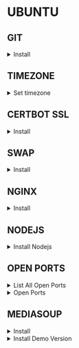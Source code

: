 # UBUNTU

## GIT
<details>
<summary>Install</summary>
            
```bash
sudo apt-get install git -y
```

</details>

## TIMEZONE
<details>
<summary>Set timezone</summary>
            
https://linuxize.com/post/how-to-set-or-change-timezone-on-ubuntu-18-04/
            
```bash
timedatectl
ls -l /etc/localtime
cat /etc/timezone
timedatectl list-timezones          # Asia/Ho_Chi_Minh
sudo timedatectl set-timezone Asia/Ho_Chi_Minh
timedatectl
```

</details>

## CERTBOT SSL
<details>
<summary>Install</summary>
            
https://www.digitalocean.com/community/tutorials/how-to-install-nginx-on-ubuntu-18-04#step-5-setting-up-server-blocks-(recommended)

https://www.digitalocean.com/community/tutorials/how-to-secure-nginx-with-let-s-encrypt-on-ubuntu-18-04
            
```bash
sudo snap install core; sudo snap refresh core
sudo snap install --classic certbot
sudo ln -s /snap/bin/certbot /usr/bin/certbot
sudo certbot --nginx
sudo certbot certonly --nginx
```

</details>

## SWAP
<details>
<summary>Install</summary>
            
https://www.digitalocean.com/community/tutorials/how-to-add-swap-space-on-ubuntu-18-04
            
```bash
# find best size for swapfile
sudo swapon --show
free -h
df -h

# create swapfile
sudo fallocate -l 1G /swapfile
ls -lh /swapfile
sudo chmod 600 /swapfile
ls -lh /swapfile
sudo mkswap /swapfile
sudo swapon /swapfile
sudo swapon --show

# keep swapfile after reboot
sudo cp /etc/fstab /etc/fstab.bak
echo '/swapfile none swap sw 0 0' | sudo tee -a /etc/fstab

# optimise swapfile
cat /proc/sys/vm/swappiness
sudo sysctl vm.swappiness=10

cat /proc/sys/vm/vfs_cache_pressure
sudo sysctl vm.vfs_cache_pressure=50
```

### /etc/sysctl.conf

```bash
# keep at reboot
vm.swappiness=10
vm.vfs_cache_pressure=50
```

</details>

## NGINX
<details>
<summary>Install</summary>
            
https://www.digitalocean.com/community/tutorials/how-to-install-nginx-on-ubuntu-18-04
            
```bash
sudo apt update
sudo apt install nginx
sudo ufw app list
sudo ufw allow 'Nginx Full'
sudo ufw status
systemctl status nginx
sudo ufw enable
```

```bash
sudo chown -R www-data:www-data ./

# Directories 775 (for all parent levels)
sudo chmod 755 ../      

# Files 644
sudo chmod 644 ./*
```

### Port Already in used

```bash
sudo netstat -tulpn
sudo kill [pid]
```

</details>


## NODEJS
<details>
<summary>Install Nodejs</summary>
            
https://blog.csdn.net/cgs1999/article/details/89703649
            
```bash
sudo apt-get update

# Ubuntu 16.04
# sudo apt-get install -y python-software-properties software-properties-common

# Ubuntu 18.04
sudo apt-get install -y software-properties-common

sudo add-apt-repository ppa:chris-lea/node.js
sudo apt-get update

# Ubuntu 16.04
#sudo apt-get install nodejs
#sudo apt install nodejs-legacy
#sudo apt install npm

# Ubuntu 18.04
sudo apt-get install nodejs
sudo apt install libssl1.0-dev nodejs-dev node-gyp npm

sudo npm config set registry https://registry.npm.taobao.org
sudo npm config list

sudo npm install n -g
sudo n stable

sudo node -v
sudo npm -v
```

</details>

## OPEN PORTS
<details>
<summary>List All Open Ports</summary>
            
https://websiteforstudents.com/find-all-open-ports-listening-ports-on-ubuntu-18-04-16-04/
            
```bash
sudo netstat -tnlp | grep :22
```

</details>

<details>
<summary>Open Ports</summary>
            
https://linuxconfig.org/how-to-open-allow-incoming-firewall-port-on-ubuntu-18-04-bionic-beaver-linux
            
```bash
# Open incoming TCP port 10000 to any source IP address:
sudo ufw allow from any to any port 10000 proto tcp

# Open incoming TCP ports 20 and 21 from any source, such as when running FTP server:
sudo ufw allow from any to any port 20,21 proto tcp

# add a range of ports
sudo ufw allow 8000:10000/udp
```

</details>

## MEDIASOUP

<details>
<summary>Install</summary>

https://www.programmersought.com/article/82351046329/

```bash
sudo apt-get install git -y
sudo npm install mediasoup
sudo npm install mediasoup-client

```

</details>

<details>
<summary>Install Demo Version</summary>

https://www.programmersought.com/article/82351046329/

```bash
git clone https://github.com/versatica/mediasoup-demo.git
cd mediasoup-demo/server
npm install
cp config.example.js config.js      # edit config file
cd mediasoup-demo/app
npm install
npm install -g gulp-cli
cd mediasoup-demo/server
node server.js

# run in a separate terminal
cd mediasoup-demo/app   
gulp live
```

- Server in https://{ip}:3000/ 

</details>
